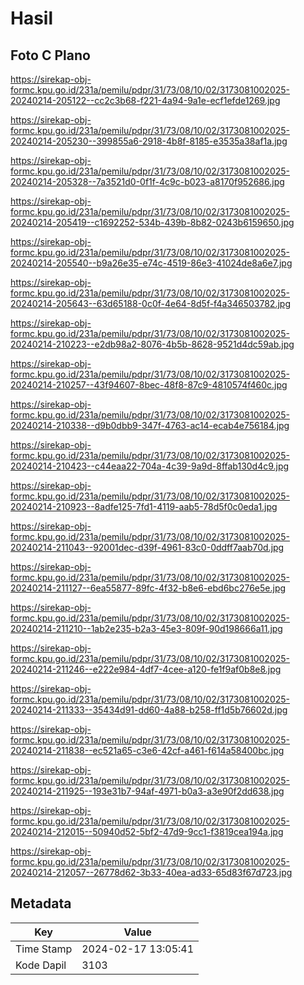 # Hasil

## Foto C Plano

https://sirekap-obj-formc.kpu.go.id/231a/pemilu/pdpr/31/73/08/10/02/3173081002025-20240214-205122--cc2c3b68-f221-4a94-9a1e-ecf1efde1269.jpg

https://sirekap-obj-formc.kpu.go.id/231a/pemilu/pdpr/31/73/08/10/02/3173081002025-20240214-205230--399855a6-2918-4b8f-8185-e3535a38af1a.jpg

https://sirekap-obj-formc.kpu.go.id/231a/pemilu/pdpr/31/73/08/10/02/3173081002025-20240214-205328--7a3521d0-0f1f-4c9c-b023-a8170f952686.jpg

https://sirekap-obj-formc.kpu.go.id/231a/pemilu/pdpr/31/73/08/10/02/3173081002025-20240214-205419--c1692252-534b-439b-8b82-0243b6159650.jpg

https://sirekap-obj-formc.kpu.go.id/231a/pemilu/pdpr/31/73/08/10/02/3173081002025-20240214-205540--b9a26e35-e74c-4519-86e3-41024de8a6e7.jpg

https://sirekap-obj-formc.kpu.go.id/231a/pemilu/pdpr/31/73/08/10/02/3173081002025-20240214-205643--63d65188-0c0f-4e64-8d5f-f4a346503782.jpg

https://sirekap-obj-formc.kpu.go.id/231a/pemilu/pdpr/31/73/08/10/02/3173081002025-20240214-210223--e2db98a2-8076-4b5b-8628-9521d4dc59ab.jpg

https://sirekap-obj-formc.kpu.go.id/231a/pemilu/pdpr/31/73/08/10/02/3173081002025-20240214-210257--43f94607-8bec-48f8-87c9-4810574f460c.jpg

https://sirekap-obj-formc.kpu.go.id/231a/pemilu/pdpr/31/73/08/10/02/3173081002025-20240214-210338--d9b0dbb9-347f-4763-ac14-ecab4e756184.jpg

https://sirekap-obj-formc.kpu.go.id/231a/pemilu/pdpr/31/73/08/10/02/3173081002025-20240214-210423--c44eaa22-704a-4c39-9a9d-8ffab130d4c9.jpg

https://sirekap-obj-formc.kpu.go.id/231a/pemilu/pdpr/31/73/08/10/02/3173081002025-20240214-210923--8adfe125-7fd1-4119-aab5-78d5f0c0eda1.jpg

https://sirekap-obj-formc.kpu.go.id/231a/pemilu/pdpr/31/73/08/10/02/3173081002025-20240214-211043--92001dec-d39f-4961-83c0-0ddff7aab70d.jpg

https://sirekap-obj-formc.kpu.go.id/231a/pemilu/pdpr/31/73/08/10/02/3173081002025-20240214-211127--6ea55877-89fc-4f32-b8e6-ebd6bc276e5e.jpg

https://sirekap-obj-formc.kpu.go.id/231a/pemilu/pdpr/31/73/08/10/02/3173081002025-20240214-211210--1ab2e235-b2a3-45e3-809f-90d198666a11.jpg

https://sirekap-obj-formc.kpu.go.id/231a/pemilu/pdpr/31/73/08/10/02/3173081002025-20240214-211246--e222e984-4df7-4cee-a120-fe1f9af0b8e8.jpg

https://sirekap-obj-formc.kpu.go.id/231a/pemilu/pdpr/31/73/08/10/02/3173081002025-20240214-211333--35434d91-dd60-4a88-b258-ff1d5b76602d.jpg

https://sirekap-obj-formc.kpu.go.id/231a/pemilu/pdpr/31/73/08/10/02/3173081002025-20240214-211838--ec521a65-c3e6-42cf-a461-f614a58400bc.jpg

https://sirekap-obj-formc.kpu.go.id/231a/pemilu/pdpr/31/73/08/10/02/3173081002025-20240214-211925--193e31b7-94af-4971-b0a3-a3e90f2dd638.jpg

https://sirekap-obj-formc.kpu.go.id/231a/pemilu/pdpr/31/73/08/10/02/3173081002025-20240214-212015--50940d52-5bf2-47d9-9cc1-f3819cea194a.jpg

https://sirekap-obj-formc.kpu.go.id/231a/pemilu/pdpr/31/73/08/10/02/3173081002025-20240214-212057--26778d62-3b33-40ea-ad33-65d83f67d723.jpg


## Metadata

| Key        | Value               |
| ---------- | ------------------- |
| Time Stamp | 2024-02-17 13:05:41 |
| Kode Dapil | 3103                |




